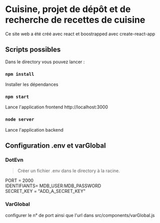 # Cuisine, projet de dépôt et de recherche de recettes de cuisine

Ce site web a été créé avec react et boostrapped avec create-react-app



## Scripts possibles

Dans le directory vous pouvez lancer : 

### `npm install`

Installer les dépendances


### `npm start`

Lance l'application frontend
http://localhost:3000

### `node server`
 
Lance l'application backend


## Configuration .env et varGlobal

### DotEvn

> Créer un fichier .env dans le directory à la racine.<br>

PORT = 2000<br>
IDENTIFIANTS= MDB_USER:MDB_PASSWORD<br>
SECRET_KEY = "ADD_A_SECRET_KEY"  <br>




### VarGlobal

configurer le n° de port ainsi que l'url dans src/components/varGlobal.js


